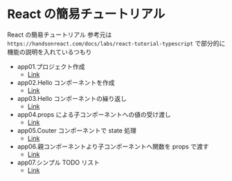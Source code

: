 # React の簡易チュートリアル

React の簡易チュートリアル
参考元は`https://handsonreact.com/docs/labs/react-tutorial-typescript`
で部分的に機能の説明を入れているつもり

- app01.プロジェクト作成
  - [Link](https://github.com/mshige1979/frontend_samples/tree/main/react/app01)
- app02.Hello コンポーネントを作成
  - [Link](https://github.com/mshige1979/frontend_samples/tree/main/react/app02)
- app03.Hello コンポーネントの繰り返し
  - [Link](https://github.com/mshige1979/frontend_samples/tree/main/react/app03)
- app04.props による子コンポーネントへの値の受け渡し
  - [Link](https://github.com/mshige1979/frontend_samples/tree/main/react/app04)
- app05.Couter コンポーネントで state 処理
  - [Link](https://github.com/mshige1979/frontend_samples/tree/main/react/app05)
- app06.親コンポーネントより子コンポーネントへ関数を props で渡す
  - [Link](https://github.com/mshige1979/frontend_samples/tree/main/react/app06)
- app07.シンプル TODO リスト
  - [Link](https://github.com/mshige1979/frontend_samples/tree/main/react/app07)
